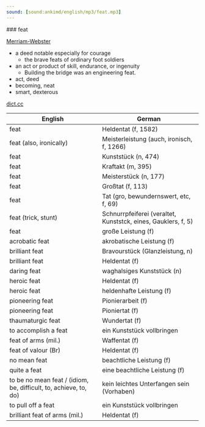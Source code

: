 ```yaml
---
sound: [sound:ankimd/english/mp3/feat.mp3]
---
```


\### feat

[Merriam-Webster](https://www.merriam-webster.com/dictionary/feat)

- a deed notable especially for courage
    - the brave feats of ordinary foot soldiers
- an act or product of skill, endurance, or ingenuity
    - Building the bridge was an engineering feat.
- act, deed
- becoming, neat
- smart, dexterous

[dict.cc](https://www.dict.cc/feat)

| English        | German       |
| -------------- | ------------ |
| feat | Heldentat (f, 1582) |
| feat (also, ironically) | Meisterleistung (auch, ironisch, f, 1266) |
| feat | Kunststück (n, 474) |
| feat | Kraftakt (m, 395) |
| feat | Meisterstück (n, 177) |
| feat | Großtat (f, 113) |
| feat | Tat (gro, bewundernswert, etc, f, 69) |
| feat (trick, stunt) | Schnurrpfeiferei (veraltet, Kunststck, eines, Gauklers, f, 5) |
| feat | große Leistung (f) |
| acrobatic feat | akrobatische Leistung (f) |
| brilliant feat | Bravourstück (Glanzleistung, n) |
| brilliant feat | Heldentat (f) |
| daring feat | waghalsiges Kunststück (n) |
| heroic feat | Heldentat (f) |
| heroic feat | heldenhafte Leistung (f) |
| pioneering feat | Pionierarbeit (f) |
| pioneering feat | Pioniertat (f) |
| thaumaturgic feat | Wundertat (f) |
| to accomplish a feat | ein Kunststück vollbringen |
| feat of arms (mil.) | Waffentat (f) |
| feat of valour (Br) | Heldentat (f) |
| no mean feat | beachtliche Leistung (f) |
| quite a feat | eine beachtliche Leistung (f) |
| to be no mean feat / (idiom, be, difficult, to, achieve, to, do) | kein leichtes Unterfangen sein (Vorhaben) |
| to pull off a feat | ein Kunststück vollbringen |
| brilliant feat of arms (mil.) | Heldentat (f) |
